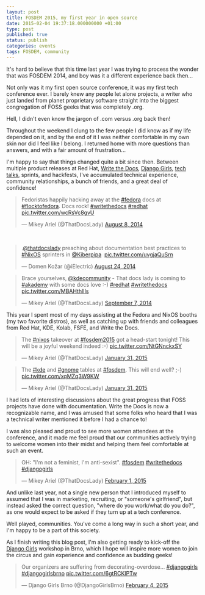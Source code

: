```yaml
---
layout: post
title: FOSDEM 2015, my first year in open source
date: 2015-02-04 19:37:18.000000000 +01:00
type: post
published: true
status: publish
categories: events
tags: FOSDEM, community
---
```


It's hard to believe that this time last year I was trying to process the wonder that was FOSDEM 2014, and boy was it a different experience back then...

Not only was it my first open source conference, it was my first tech conference ever. I barely knew any people let alone projects, a writer who just landed from planet proprietary software straight into the biggest congregation of FOSS geeks that was completely .org.

Hell, I didn't even know the jargon of .com versus .org back then! 

Throughout the weekend I clung to the few people I did know as if my life depended on it, and by the end of it I was neither comfortable in my own skin nor did I feel like I belong. I returned home with more questions than answers, and with a fair amount of frustration... 

I'm happy to say that things changed quite a bit since then. Between multiple product releases at Red Hat, [Write the Docs](http://docsideofthemoon.com/2014/05/17/write-the-docs-eu-2014/ "Write the Docs EU 2014, the beginning of my journey as a documentarian"), [Django Girls](http://docsideofthemoon.com/2014/08/05/django-girls-europython-2014/ "Django Girls @ EuroPython 2014 – Girl-power to geek-power"), [tech talks](http://docsideofthemoon.com/2014/05/26/linuxtag-2014/ "LinuxTag 2014, the writer takes on a developer conference"), sprints, and hackfests, I've accumulated technical experience, community relationships, a bunch of friends, and a great deal of confidence!

<blockquote class="twitter-tweet" data-lang="en"><p lang="en" dir="ltr">Fedoristas happily hacking away at the <a href="https://twitter.com/hashtag/fedora?src=hash">#fedora</a> docs at <a href="https://twitter.com/hashtag/flocktofedora?src=hash">#flocktofedora</a>. Docs rock! <a href="https://twitter.com/hashtag/writethedocs?src=hash">#writethedocs</a> <a href="https://twitter.com/hashtag/redhat?src=hash">#redhat</a> <a href="http://t.co/wcRsVc8gvU">pic.twitter.com/wcRsVc8gvU</a></p>&mdash; Mikey Ariel (@ThatDocsLady) <a href="https://twitter.com/ThatDocsLady/status/497746429537169408">August 8, 2014</a></blockquote>
<script async src="//platform.twitter.com/widgets.js" charset="utf-8"></script>
 
<blockquote class="twitter-tweet" data-lang="en"><p lang="en" dir="ltr">.<a href="https://twitter.com/ThatDocsLady">@thatdocslady</a> preaching about documentation best practices to <a href="https://twitter.com/hashtag/NixOS?src=hash">#NixOS</a> sprinters in <a href="https://twitter.com/Kiberpipa">@Kiberpipa</a>  <a href="http://t.co/uvgjaQuSrn">pic.twitter.com/uvgjaQuSrn</a></p>&mdash; Domen Kožar (@iElectric) <a href="https://twitter.com/iElectric/status/503472119305764864">August 24, 2014</a></blockquote>
<script async src="//platform.twitter.com/widgets.js" charset="utf-8"></script>

<blockquote class="twitter-tweet" data-lang="en"><p lang="en" dir="ltr">Brace yourselves, <a href="https://twitter.com/kdecommunity">@kdecommunity</a> - That docs lady is coming to <a href="https://twitter.com/hashtag/akademy?src=hash">#akademy</a> with some docs love :-) <a href="https://twitter.com/hashtag/redhat?src=hash">#redhat</a> <a href="https://twitter.com/hashtag/writethedocs?src=hash">#writethedocs</a> <a href="http://t.co/MBAHthlIIs">pic.twitter.com/MBAHthlIIs</a></p>&mdash; Mikey Ariel (@ThatDocsLady) <a href="https://twitter.com/ThatDocsLady/status/508522818800455680">September 7, 2014</a></blockquote>
<script async src="//platform.twitter.com/widgets.js" charset="utf-8"></script>

This year I spent most of my days assisting at the Fedora and NixOS booths (my two favorite distros), as well as catching up with friends and colleagues from Red Hat, KDE, Kolab, FSFE, and Write the Docs.

<blockquote class="twitter-tweet" data-lang="en"><p lang="en" dir="ltr">The <a href="https://twitter.com/hashtag/nixos?src=hash">#nixos</a> takeover at <a href="https://twitter.com/hashtag/fosdem2015?src=hash">#fosdem2015</a> got a head-start tonight! This will be a joyful weekend indeed :-) <a href="http://t.co/NtGNnckxSY">pic.twitter.com/NtGNnckxSY</a></p>&mdash; Mikey Ariel (@ThatDocsLady) <a href="https://twitter.com/ThatDocsLady/status/561333189458001920">January 31, 2015</a></blockquote>
<script async src="//platform.twitter.com/widgets.js" charset="utf-8"></script>

<blockquote class="twitter-tweet" data-lang="en"><p lang="en" dir="ltr">The <a href="https://twitter.com/hashtag/kde?src=hash">#kde</a> and <a href="https://twitter.com/hashtag/gnome?src=hash">#gnome</a> tables at <a href="https://twitter.com/hashtag/fosdem?src=hash">#fosdem</a>. This will end well? ;-) <a href="http://t.co/xqMZq3W9KW">pic.twitter.com/xqMZq3W9KW</a></p>&mdash; Mikey Ariel (@ThatDocsLady) <a href="https://twitter.com/ThatDocsLady/status/561488426197737472">January 31, 2015</a></blockquote>
<script async src="//platform.twitter.com/widgets.js" charset="utf-8"></script>

I had lots of interesting discussions about the great progress that FOSS projects have done with documentation. Write the Docs is now a recognizable name, and I was amused that some folks who heard that I was a technical writer mentioned it before I had a chance to!

I was also pleased and proud to see more women attendees at the conference, and it made me feel proud that our communities actively trying to welcome women into their midst and helping them feel comfortable at such an event.

<blockquote class="twitter-tweet" data-lang="en"><p lang="en" dir="ltr">OH: &quot;I&#39;m not a feminist, I&#39;m anti-sexist&quot;. <a href="https://twitter.com/hashtag/fosdem?src=hash">#fosdem</a> <a href="https://twitter.com/hashtag/writethedocs?src=hash">#writethedocs</a> <a href="https://twitter.com/hashtag/djangogirls?src=hash">#djangogirls</a></p>&mdash; Mikey Ariel (@ThatDocsLady) <a href="https://twitter.com/ThatDocsLady/status/561831232372486144">February 1, 2015</a></blockquote>
<script async src="//platform.twitter.com/widgets.js" charset="utf-8"></script>

And unlike last year, not a single new person that I introduced myself to assumed that I was in marketing, recruiting, or "someone's girlfriend", but instead asked the correct question, "where do you work/what do you do?", as one would expect to be asked if they turn up at a tech conference.

Well played, communities. You've come a long way in such a short year, and I'm happy to be a part of this society.

As I finish writing this blog post, I'm also getting ready to kick-off the [Django Girls](http://djangogirls.org/brno/) workshop in Brno, which I hope will inspire more women to join the circus and gain experience and confidence as budding geeks!

<blockquote class="twitter-tweet" data-lang="en"><p lang="en" dir="ltr">Our organizers are suffering from decorating-overdose... <a href="https://twitter.com/hashtag/djangogirls?src=hash">#djangogirls</a> <a href="https://twitter.com/hashtag/djangogirlsbrno?src=hash">#djangogirlsbrno</a> <a href="http://t.co/6gtRCKIPTw">pic.twitter.com/6gtRCKIPTw</a></p>&mdash; Django Girls Brno (@DjangoGirlsBrno) <a href="https://twitter.com/DjangoGirlsBrno/status/563014390589698049">February 4, 2015</a></blockquote>
<script async src="//platform.twitter.com/widgets.js" charset="utf-8"></script>
